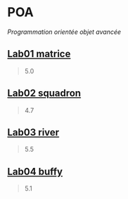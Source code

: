 # POA
*Programmation orientée objet avancée*
## [Lab01 matrice](https://github.com/artjun-heigvd/POA/tree/main/lab01_Matrix)
> 5.0
## [Lab02 squadron](https://github.com/artjun-heigvd/POA/tree/main/lab02_Squadron)
> 4.7
## [Lab03 river](https://github.com/artjun-heigvd/POA/tree/main/lab03_River)
> 5.5
## [Lab04 buffy](https://github.com/artjun-heigvd/POA/tree/main/lab04_Buffy)
> 5.1
